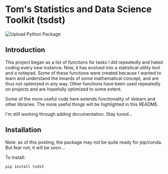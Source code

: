 # Tom's Statistics and Data Science Toolkit (tsdst)

![Upload Python Package](https://github.com/tomwerner5/tsdst/workflows/Upload%20Python%20Package/badge.svg)

## Introduction

This project began as a list of functions for tasks I did repeatedly and hated coding every new instance. Now, it has evolved into a statistical utility tool and a notepad. Some of these functions were created because I wanted to learn and understand the innards of some mathematical concept, and are thus not optimized in any way. Other functions have been used repeatedly on projects and are hopefully optimized to some extent.

Some of the more useful code here extends functionality of sklearn and other libraries. The more useful things will be highlighted in this README.

I'm still working through adding documentation. Stay tuned...

## Installation

Note: as of this posting, the package may not be quite ready for pip/conda. But fear not, it will be soon...

To Install:

```{python}
pip install tsdst
```
